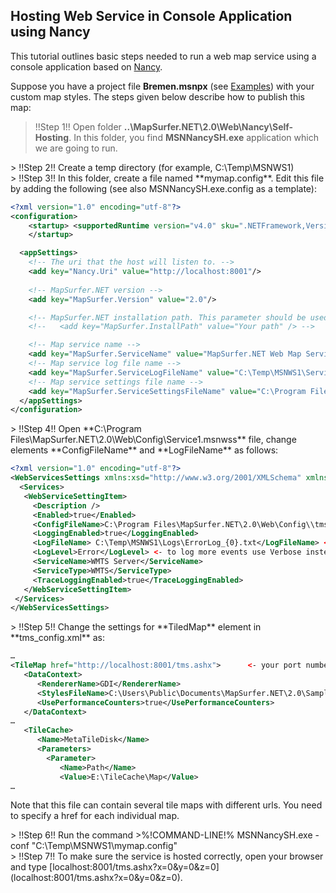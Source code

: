 ## Hosting Web Service in Console Application using Nancy ##

This tutorial outlines basic steps needed to run a web map service using a console application based on [Nancy](http://nancyfx.org/).  

Suppose you have a project file **Bremen.msnpx** (see [Examples](https://github.com/MapSurferNET/MapSurfer.NET-Examples)) with your custom map styles. The steps given below describe how to publish this map:

> !!Step 1!! Open folder **..\MapSurfer.NET\2.0\Web\Nancy\Self-Hosting**. In this folder, you find **MSNNancySH.exe** application which we are going to run.

<center></center>
> !!Step 2!! Create a temp directory (for example, C:\Temp\MSNWS1)  

<center></center>
> !!Step 3!! In this folder, create a file named **mymap.config**. Edit this file by adding the following (see also MSNNancySH.exe.config as a template):

```xml
<?xml version="1.0" encoding="utf-8"?>
<configuration>
    <startup> <supportedRuntime version="v4.0" sku=".NETFramework,Version=v4.5"/>
    </startup>

  <appSettings>
    <!-- The uri that the host will listen to. -->
    <add key="Nancy.Uri" value="http://localhost:8001"/>
    
    <!-- MapSurfer.NET version -->
    <add key="MapSurfer.Version" value="2.0"/>

    <!-- MapSurfer.NET installation path. This parameter should be used when MapSurfer.NET was not installed for everyone on the current machine and the service runs under the user which has not installed the framework. If this parameter is active then the parameter MapSurfer.Version is not taken into account.  -->
    <!--   <add key="MapSurfer.InstallPath" value="Your path" /> -->

    <!-- Map service name -->
    <add key="MapSurfer.ServiceName" value="MapSurfer.NET Web Map Service"/>
    <!-- Map service log file name -->
    <add key="MapSurfer.ServiceLogFileName" value="C:\Temp\MSNWS1\ServiceLog.txt"/>
    <!-- Map service settings file name -->
    <add key="MapSurfer.ServiceSettingsFileName" value="C:\Program Files\MapSurfer.NET\2.0\Web\Config\Service1.msnwss"/>
  </appSettings>
</configuration>

```  

<center></center>
> !!Step 4!! Open **C:\Program Files\MapSurfer.NET\2.0\Web\Config\Service1.msnwss** file, change elements **ConfigFileName** and **LogFileName** as follows: 


```xml
<?xml version="1.0" encoding="utf-8"?>
<WebServicesSettings xmlns:xsd="http://www.w3.org/2001/XMLSchema" xmlns:xsi="http://www.w3.org/2001/XMLSchema-instance">
  <Services>
   <WebServiceSettingItem>
     <Description />
     <Enabled>true</Enabled>
     <ConfigFileName>C:\Program Files\MapSurfer.NET\2.0\Web\Config\\tms_config.xml</ConfigFileName> <- Set full path
     <LoggingEnabled>true</LoggingEnabled>
     <LogFileName> C:\Temp\MSNWS1\Logs\ErrorLog_{0}.txt</LogFileName> <- Set full path
     <LogLevel>Error</LogLevel> <- to log more events use Verbose instead of Error.
     <ServiceName>WMTS Server</ServiceName>
     <ServiceType>WMTS</ServiceType>
     <TraceLoggingEnabled>true</TraceLoggingEnabled>
   </WebServiceSettingItem>
 </Services>
</WebServicesSettings> 
```  
<center></center>
> !!Step 5!! Change the settings for **TiledMap** element in **tms_config.xml** as:

```xml
…
<TileMap href="http://localhost:8001/tms.ashx">      <- your port number 
   <DataContext>
      <RendererName>GDI</RendererName>
      <StylesFileName>C:\Users\Public\Documents\MapSurfer.NET\2.0\Samples\Projects\Bremen.msnpx</StylesFileName>
      <UsePerformanceCounters>true</UsePerformanceCounters>
   </DataContext>
…
   <TileCache>
      <Name>MetaTileDisk</Name>
      <Parameters>
        <Parameter>
           <Name>Path</Name>
           <Value>E:\TileCache\Map</Value>
… 
```  

Note that this file can contain several tile maps with different urls. You need to specify a href for each individual map.

<center></center>
> !!Step 6!! Run the command
>%!COMMAND-LINE!% MSNNancySH.exe -conf "C:\Temp\MSNWS1\mymap.config"

<center></center>
> !!Step 7!! To make sure the service is hosted correctly, open your browser and type [localhost:8001/tms.ashx?x=0&y=0&z=0](localhost:8001/tms.ashx?x=0&y=0&z=0). 